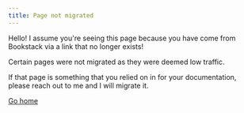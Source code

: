 ```yaml
---
title: Page not migrated
---
```



Hello! I assume you're seeing this page because you have come from Bookstack via a link that no longer exists!

Certain pages were not migrated as they were deemed low traffic.

If that page is something that you relied on in for your documentation, please reach out to me and I will migrate it.

[Go home](/)
